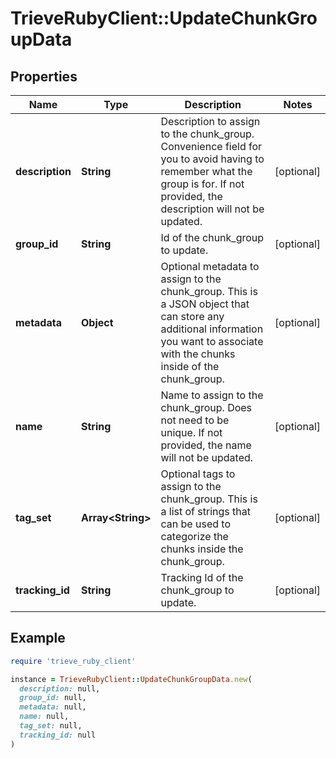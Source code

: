 # TrieveRubyClient::UpdateChunkGroupData

## Properties

| Name | Type | Description | Notes |
| ---- | ---- | ----------- | ----- |
| **description** | **String** | Description to assign to the chunk_group. Convenience field for you to avoid having to remember what the group is for. If not provided, the description will not be updated. | [optional] |
| **group_id** | **String** | Id of the chunk_group to update. | [optional] |
| **metadata** | **Object** | Optional metadata to assign to the chunk_group. This is a JSON object that can store any additional information you want to associate with the chunks inside of the chunk_group. | [optional] |
| **name** | **String** | Name to assign to the chunk_group. Does not need to be unique. If not provided, the name will not be updated. | [optional] |
| **tag_set** | **Array&lt;String&gt;** | Optional tags to assign to the chunk_group. This is a list of strings that can be used to categorize the chunks inside the chunk_group. | [optional] |
| **tracking_id** | **String** | Tracking Id of the chunk_group to update. | [optional] |

## Example

```ruby
require 'trieve_ruby_client'

instance = TrieveRubyClient::UpdateChunkGroupData.new(
  description: null,
  group_id: null,
  metadata: null,
  name: null,
  tag_set: null,
  tracking_id: null
)
```

